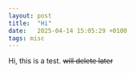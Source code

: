 ```yaml
---
layout: post
title:  "Hi"
date:   2025-04-14 15:05:29 +0100
tags: misc
---
```

Hi, this is a test.
~~will delete later~~